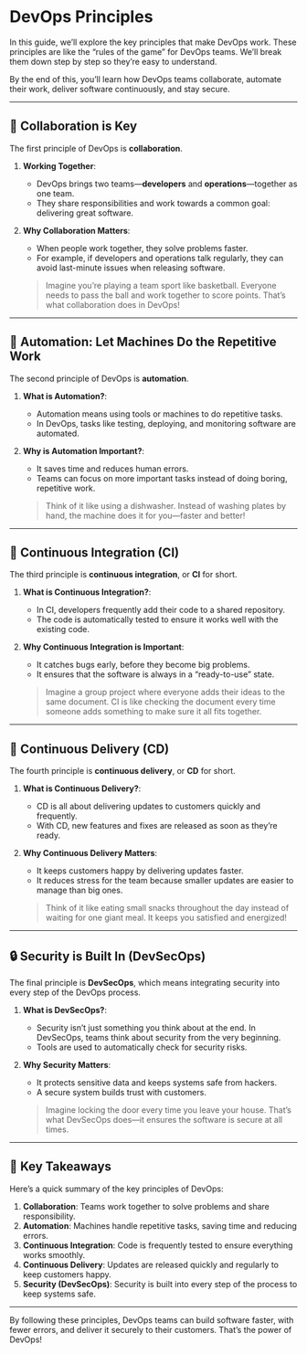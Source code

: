 # DevOps Principles

In this guide, we’ll explore the key principles that make DevOps work. These principles are like the “rules of the game” for DevOps teams. We’ll break them down step by step so they’re easy to understand.

By the end of this, you’ll learn how DevOps teams collaborate, automate their work, deliver software continuously, and stay secure.

---

## 🤝 Collaboration is Key

The first principle of DevOps is **collaboration**.

1. **Working Together**:
   - DevOps brings two teams—**developers** and **operations**—together as one team.
   - They share responsibilities and work towards a common goal: delivering great software.

2. **Why Collaboration Matters**:
   - When people work together, they solve problems faster.
   - For example, if developers and operations talk regularly, they can avoid last-minute issues when releasing software.

   > Imagine you’re playing a team sport like basketball. Everyone needs to pass the ball and work together to score points. That’s what collaboration does in DevOps!

---

## 🤖 Automation: Let Machines Do the Repetitive Work

The second principle of DevOps is **automation**.

1. **What is Automation?**:
   - Automation means using tools or machines to do repetitive tasks.
   - In DevOps, tasks like testing, deploying, and monitoring software are automated.

2. **Why is Automation Important?**:
   - It saves time and reduces human errors.
   - Teams can focus on more important tasks instead of doing boring, repetitive work.

   > Think of it like using a dishwasher. Instead of washing plates by hand, the machine does it for you—faster and better!

---

## 🔄 Continuous Integration (CI)

The third principle is **continuous integration**, or **CI** for short.

1. **What is Continuous Integration?**:
   - In CI, developers frequently add their code to a shared repository.
   - The code is automatically tested to ensure it works well with the existing code.

2. **Why Continuous Integration is Important**:
   - It catches bugs early, before they become big problems.
   - It ensures that the software is always in a “ready-to-use” state.

   > Imagine a group project where everyone adds their ideas to the same document. CI is like checking the document every time someone adds something to make sure it all fits together.

---

## 🚀 Continuous Delivery (CD)

The fourth principle is **continuous delivery**, or **CD** for short.

1. **What is Continuous Delivery?**:
   - CD is all about delivering updates to customers quickly and frequently.
   - With CD, new features and fixes are released as soon as they’re ready.

2. **Why Continuous Delivery Matters**:
   - It keeps customers happy by delivering updates faster.
   - It reduces stress for the team because smaller updates are easier to manage than big ones.

   > Think of it like eating small snacks throughout the day instead of waiting for one giant meal. It keeps you satisfied and energized!

---

## 🔒 Security is Built In (DevSecOps)

The final principle is **DevSecOps**, which means integrating security into every step of the DevOps process.

1. **What is DevSecOps?**:
   - Security isn’t just something you think about at the end. In DevSecOps, teams think about security from the very beginning.
   - Tools are used to automatically check for security risks.

2. **Why Security Matters**:
   - It protects sensitive data and keeps systems safe from hackers.
   - A secure system builds trust with customers.

   > Imagine locking the door every time you leave your house. That’s what DevSecOps does—it ensures the software is secure at all times.

---

## 🎯 Key Takeaways

Here’s a quick summary of the key principles of DevOps:

1. **Collaboration**: Teams work together to solve problems and share responsibility.
2. **Automation**: Machines handle repetitive tasks, saving time and reducing errors.
3. **Continuous Integration**: Code is frequently tested to ensure everything works smoothly.
4. **Continuous Delivery**: Updates are released quickly and regularly to keep customers happy.
5. **Security (DevSecOps)**: Security is built into every step of the process to keep systems safe.

---

By following these principles, DevOps teams can build software faster, with fewer errors, and deliver it securely to their customers. That’s the power of DevOps!
